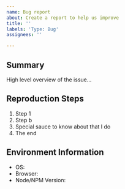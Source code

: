 ```yaml
---
name: Bug report
about: Create a report to help us improve
title: ''
labels: 'Type: Bug'
assignees: ''

---
```


<!--
  Thank you for contributing to Componentry 🎉
  Please remember to follow the code of conduct when submitting issues.
-->

## Summary

<!--
  Please provide a summary of the issue.
  Feel free to use as many emojis as you want 😉.
-->

High level overview of the issue...

## Reproduction Steps

<!--
  Please provide *complete* reproduction steps for the issue, gifs are especially
  appreciated for complex reproduction steps!
-->

1. Step 1
1. Step b
1. Special sauce to know about that I do
1. The end

## Environment Information

* OS: <!-- e.g. macOS Sierra 10.12.1 -->
* Browser: <!-- e.g. Chrome 55 or IE 11 -->
* Node/NPM Version: <!-- e.g. Node 8.9.1 with npm 5.6.0 -->
